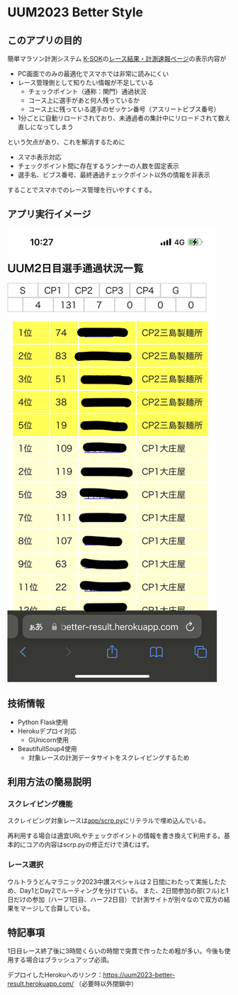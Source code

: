 # UUM2023 Better Style

## このアプリの目的

簡単マラソン計測システム [K-SOK](http://www.co-runners.co.jp/k-sok/)の[レース結果・計測速報ページ](http://www.k-sok.com/corunners/welcome)の表示内容が

- PC画面でのみの最適化でスマホでは非常に読みにくい
- レース管理側として知りたい情報が不足している
  - チェックポイント（通称：関門）通過状況
  - コース上に選手があと何人残っているか
  - コース上に残っている選手のゼッケン番号（アスリートビブス番号）
- 1分ごとに自動リロードされており、未通過者の集計中にリロードされて数え直しになってしまう

という欠点があり、これを解消するために

- スマホ表示対応
- チェックポイント間に存在するランナーの人数を固定表示
- 選手名、ビブス番号、最終通過チェックポイント以外の情報を非表示

することでスマホでのレース管理を行いやすくする。

## アプリ実行イメージ

![](./docs/screenshot.jpg)

## 技術情報

- Python Flask使用
- Herokuデプロイ対応
  - GUnicorn使用
- BeautifullSoup4使用
  - 対象レースの計測データサイトをスクレイピングするため

## 利用方法の簡易説明

### スクレイピング機能

スクレイピング対象レースは[app/scrp.py](app/scrp.py)にリテラルで埋め込んでいる。

再利用する場合は適宜URLやチェックポイントの情報を書き換えて利用する。基本的にコアの内容はscrp.pyの修正だけで済むはず。

### レース選択

ウルトラうどんマラニック2023中讃スペシャルは２日間にわたって実施したため、Day1とDay2でルーティングを分けている。
また、2日間参加の部(フル)と1日だけの参加（ハーフ1日目、ハーフ2日目）で計測サイトが別々なので双方の結果をマージして合算している。

## 特記事項

1日目レース終了後に3時間くらいの時間で突貫で作ったため粗が多い。今後も使用する場合はブラッシュアップ必須。

デプロイしたHerokuへのリンク：https://uum2023-better-result.herokuapp.com/ （必要時以外閉鎖中）